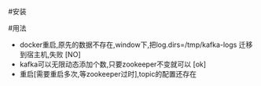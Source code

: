 #安装

#用法

+ docker重启,原先的数据不存在,window下,把log.dirs=/tmp/kafka-logs 迁移到宿主机,失败 [NO]
+ kafka可以无限动态添加个数,只要zookeeper不变就可以 [ok]
+ 重启[需要重启多次,等zookeeper过时],topic的配置还存在